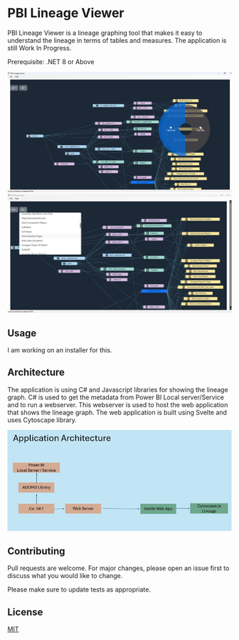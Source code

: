
# PBI Lineage Viewer

PBI Lineage Viewer is a lineage graphing tool that makes it easy to understand the lineage in terms of tables and measures. The application is still Work In Progress.

Prerequisite:
.NET 8 or Above

![Lineage-1](Resources/Lineage-1.jpg)
![Lineage-2](Resources/Lineage-2.jpg)

## Usage
I am working on an installer for this.

## Architecture
The application is using C# and Javascript libraries for showing the lineage graph. C# is used to get the metadata from Power BI Local server/Service
and to run a webserver. This webserver is used to host the web application that shows the lineage graph. The web application is built using Svelte and uses
Cytoscape library. 

![App Architecture](Resources/Architecture.jpg)

## Contributing

Pull requests are welcome. For major changes, please open an issue first
to discuss what you would like to change.

Please make sure to update tests as appropriate.

## License

[MIT](https://choosealicense.com/licenses/mit/)
